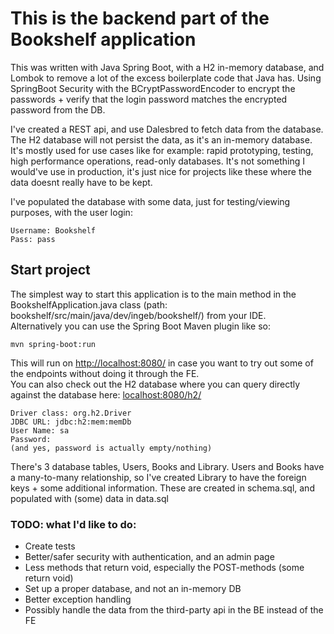 # This is the backend part of the Bookshelf application
This was written with Java Spring Boot, with a H2 in-memory database, and Lombok to remove a lot of the excess boilerplate code that Java has. Using SpringBoot Security with the BCryptPasswordEncoder to encrypt the passwords + verify that the login password matches the encrypted password from the DB.

I've created a REST api, and use Dalesbred to fetch data from the database.\
The H2 database will not persist the data, as it's an in-memory database. It's mostly used for use cases like for example: rapid prototyping, testing, high performance operations, read-only databases. It's not something I would've use in production, it's just nice for projects like these where the data doesnt really have to be kept.

I've populated the database with some data, just for testing/viewing purposes, with the user login:
```
Username: Bookshelf
Pass: pass
```


## Start project
The simplest way to start this application is to the main method in the BookshelfApplication.java class (path: bookshelf/src/main/java/dev/ingeb/bookshelf/) from your IDE.\
Alternatively you can use the Spring Boot Maven plugin like so:

```mvn spring-boot:run```



This will run on [http://localhost:8080/](http://localhost:8080/) in case you want to try out some of the endpoints without doing it through the FE.\
You can also check out the H2 database where you can query directly against the database here: [localhost:8080/h2/](http://localhost:8080/h2/)
```
Driver class: org.h2.Driver
JDBC URL: jdbc:h2:mem:memDb
User Name: sa
Password:
(and yes, password is actually empty/nothing)
```

There's 3 database tables, Users, Books and Library. Users and Books have a many-to-many relationship, so I've created Library to have the foreign keys + some additional information.
These are created in schema.sql, and populated with (some) data in data.sql

### TODO: what I'd like to do:
- Create tests
- Better/safer security with authentication, and an admin page
- Less methods that return void, especially the POST-methods (some return void)
- Set up a proper database, and not an in-memory DB
- Better exception handling
- Possibly handle the data from the third-party api in the BE instead of the FE
